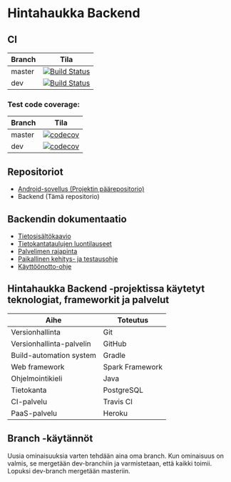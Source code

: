# Hintahaukka Backend

## CI

| Branch | Tila |
| --- | --- |
| master | [![Build Status](https://travis-ci.org/Hintahaukka/backend.svg?branch=master)](https://travis-ci.org/Hintahaukka/backend)  |
| dev | [![Build Status](https://travis-ci.org/Hintahaukka/backend.svg?branch=dev)](https://travis-ci.org/Hintahaukka/backend) |

### Test code coverage:
| Branch | Tila |
| --- | --- |
| master | [![codecov](https://codecov.io/gh/Hintahaukka/backend/branch/master/graph/badge.svg)](https://codecov.io/gh/Hintahaukka/backend) |
| dev | [![codecov](https://codecov.io/gh/Hintahaukka/backend/branch/dev/graph/badge.svg)](https://codecov.io/gh/Hintahaukka/backend) |

## Repositoriot

* [Android-sovellus (Projektin päärepositorio)](https://github.com/Hintahaukka/application)
* Backend (Tämä repositorio)

## Backendin dokumentaatio
* [Tietosisältökaavio](https://github.com/Hintahaukka/backend/blob/master/documentation/tietosisaltokaavio.png)
* [Tietokantataulujen luontilauseet](https://github.com/Hintahaukka/backend/blob/master/documentation/tietokantataulujenLuontilauseet.txt)
* [Palvelimen rajapinta](https://docs.google.com/spreadsheets/d/1Mazq4EFbfbMsLPeCpOckbu11LNR1Ki2RiNf460z-rpU/edit#gid=1349149505)
* [Paikallinen kehitys- ja testausohje](https://github.com/Hintahaukka/backend/blob/master/documentation/paikallinenKehitysJaTestaus.md)
* [Käyttöönotto-ohje](https://github.com/Hintahaukka/backend/blob/master/documentation/kayttoonottoOhje.md)

## Hintahaukka Backend -projektissa käytetyt teknologiat, frameworkit ja palvelut
| Aihe | Toteutus |
| --- | --- |
| Versionhallinta | Git |
| Versionhallinta-palvelin | GitHub |
| Build-automation system | Gradle |
| Web framework | Spark Framework |
| Ohjelmointikieli | Java |
| Tietokanta | PostgreSQL |
| CI-palvelu | Travis CI |
| PaaS-palvelu | Heroku |

## Branch -käytännöt

Uusia ominaisuuksia varten tehdään aina oma branch. Kun ominaisuus on valmis, se mergetään dev-branchiin ja varmistetaan, että kaikki toimii. Lopuksi dev-branch mergetään masteriin.
